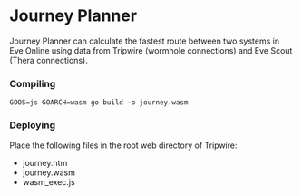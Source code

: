 # Journey Planner #

Journey Planner can calculate the fastest route between two systems in Eve Online using data from Tripwire (wormhole connections) and Eve Scout (Thera connections).

### Compiling

```
GOOS=js GOARCH=wasm go build -o journey.wasm
```

### Deploying

Place the following files in the root web directory of Tripwire:

* journey.htm
* journey.wasm
* wasm_exec.js
